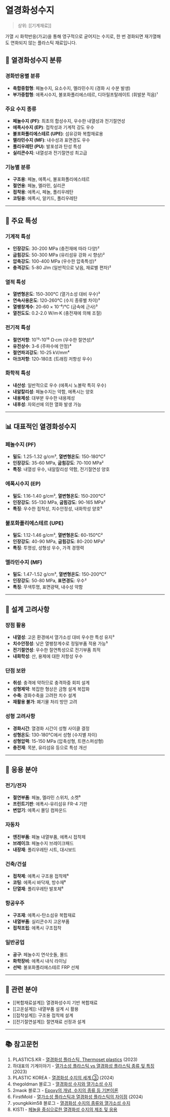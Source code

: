 # 열경화성수지

> 상위: [[기계재료]]

가열 시 화학반응(가교)을 통해 영구적으로 굳어지는 수지로, 한 번 경화되면 재가열해도 연화되지 않는 플라스틱 재료입니다.

## 🔩 열경화성수지 분류

### 경화반응별 분류
- **축합중합형**: 페놀수지, 요소수지, 멜라민수지 (경화 시 수분 발생)
- **부가중합형**: 에폭시수지, 불포화폴리에스테르, 디아릴프탈레이트 (휘발분 적음)¹

### 주요 수지 종류
- **페놀수지 (PF)**: 최초의 합성수지, 우수한 내열성과 전기절연성
- **에폭시수지 (EP)**: 접착성과 기계적 강도 우수
- **불포화폴리에스테르 (UPE)**: 섬유강화 복합재료용
- **멜라민수지 (MF)**: 내수성과 표면경도 우수
- **폴리우레탄 (PU)**: 발포성과 탄성 특성
- **실리콘수지**: 내열성과 전기절연성 최고급

### 기능별 분류
- **구조용**: 페놀, 에폭시, 불포화폴리에스테르
- **절연용**: 페놀, 멜라민, 실리콘
- **접착용**: 에폭시, 페놀, 폴리우레탄
- **코팅용**: 에폭시, 알키드, 폴리우레탄

---

## 🎯 주요 특성

### 기계적 특성
- **인장강도**: 30-200 MPa (충전재에 따라 다양)²
- **굽힘강도**: 50-300 MPa (유리섬유 강화 시 향상)²
- **압축강도**: 100-400 MPa (우수한 압축특성)²
- **충격강도**: 5-80 J/m (일반적으로 낮음, 재료별 편차)²

### 열적 특성
- **열변형온도**: 150-300°C (열가소성 대비 우수)³
- **연속사용온도**: 120-260°C (수지 종류별 차이)³
- **열팽창계수**: 20-60 × 10⁻⁶/°C (금속에 근사)³
- **열전도도**: 0.2-2.0 W/m·K (충전재에 의해 조절)

### 전기적 특성
- **절연저항**: 10¹³-10¹⁵ Ω·cm (우수한 절연성)⁴
- **유전상수**: 3-6 (주파수에 안정)⁴
- **절연파괴강도**: 10-25 kV/mm⁴
- **아크저항**: 120-180초 (트래킹 저항성 우수)

### 화학적 특성
- **내산성**: 일반적으로 우수 (에폭시 노볼락 특히 우수)
- **내알칼리성**: 페놀수지는 약함, 에폭시는 양호
- **내용제성**: 대부분 우수한 내용제성
- **내후성**: 자외선에 의한 열화 발생 가능

---

## 📊 대표적인 열경화성수지

### 페놀수지 (PF)
- **밀도**: 1.25-1.32 g/cm³, **열변형온도**: 150-180°C²
- **인장강도**: 35-60 MPa, **굽힘강도**: 70-100 MPa²
- **특징**: 내열성 우수, 내알칼리성 약함, 전기절연성 양호

### 에폭시수지 (EP)
- **밀도**: 1.16-1.40 g/cm³, **열변형온도**: 150-200°C²
- **인장강도**: 55-130 MPa, **굽힘강도**: 90-165 MPa²
- **특징**: 우수한 접착성, 치수안정성, 내화학성 양호⁵

### 불포화폴리에스테르 (UPE)
- **밀도**: 1.12-1.46 g/cm³, **열변형온도**: 60-150°C²
- **인장강도**: 40-90 MPa, **굽힘강도**: 80-200 MPa²
- **특징**: 투명성, 성형성 우수, 가격 경쟁력

### 멜라민수지 (MF)
- **밀도**: 1.47-1.52 g/cm³, **열변형온도**: 150-200°C²
- **인장강도**: 50-80 MPa, **표면경도**: 우수²
- **특징**: 무색투명, 표면광택, 내수성 약함

---

## 🎯 설계 고려사항

### 장점 활용
- **내열성**: 고온 환경에서 열가소성 대비 우수한 특성 유지³
- **치수안정성**: 낮은 열팽창계수로 정밀부품 적용 가능⁵
- **전기절연성**: 우수한 절연특성으로 전기부품 최적
- **내화학성**: 산, 용제에 대한 저항성 우수

### 단점 보완
- **취성**: 충격에 약하므로 충격하중 회피 설계
- **성형제약**: 복잡한 형상은 금형 설계 복잡화
- **수축**: 경화수축을 고려한 치수 설계
- **재활용 불가**: 폐기물 처리 방안 고려

### 성형 고려사항
- **경화시간**: 열경화 시간이 성형 사이클 결정
- **성형온도**: 130-180°C에서 성형 (수지별 차이)
- **성형압력**: 15-150 MPa (압축성형, 트랜스퍼성형)
- **충전재**: 목분, 유리섬유 등으로 특성 개선

---

## 🎯 응용 분야

### 전기/전자
- **절연부품**: 페놀, 멜라민 스위치, 소켓⁶
- **프린트기판**: 에폭시-유리섬유 FR-4 기판
- **변압기**: 에폭시 몰딩 컴파운드

### 자동차
- **엔진부품**: 페놀 내열부품, 에폭시 접착제
- **브레이크**: 페놀수지 브레이크패드
- **내장재**: 폴리우레탄 시트, 대시보드

### 건축/건설
- **접착제**: 에폭시 구조용 접착제⁶
- **코팅**: 에폭시 바닥재, 방수재⁶
- **단열재**: 폴리우레탄 발포체⁶

### 항공우주
- **구조재**: 에폭시-탄소섬유 복합재료
- **내열부품**: 실리콘수지 고온부품
- **접착조립**: 에폭시 구조접착

### 일반공업
- **공구**: 페놀수지 연삭숫돌, 몰드
- **화학장비**: 에폭시 내식 라이닝
- **선박**: 불포화폴리에스테르 FRP 선체

---

## 🔗 관련 분야
- [[복합재료설계]]: 열경화성수지 기반 복합재료
- [[고온설계]]: 내열부품 설계 시 활용
- [[접착설계]]: 구조용 접착제 설계
- [[전기절연설계]]: 절연재료 선정과 설계

---

## 📚 참고문헌
1. PLASTICS.KR - [열경화성 플라스틱, Thermoset plastics](http://www.plastics.kr/news/articleView.html?idxno=490) (2023)
2. 하대표의 기계이야기 - [열가소성 플라스틱 vs 열경화성 플라스틱 종류 및 특징](https://blog.naver.com/hipha78/223139395326) (2023)
3. PLASTIC KOREA - [열경화성 수지의 세계 ③](http://www.plastickorea.co.kr/news/articleView.html?idxno=24289) (2024)
4. thegoldman 블로그 - [열경화성 수지와 열가소성 수지](https://blog.naver.com/thegoldman/30017790873)
5. 2maok 블로그 - [Epoxy의 개념, 수지의 종류 등 기본이론](https://blog.naver.com/2maok/221175637192)
6. FirstMold - [열가소성 플라스틱과 열경화성 플라스틱의 차이점](https://firstmold.com/ko/tips/thermoplastics-and-thermosetting-plastics/) (2024)
7. youngkikim58 블로그 - [열경화성 수지의 종류와 열가소성 수지](http://blog.naver.com/youngkikim58/100038910858)
8. KISTI - [페놀을 중심으로한 열경화성 수지의 제조 및 응용](https://scienceon.kisti.re.kr/srch/selectPORSrchArticle.do?cn=DIKO0012361066)